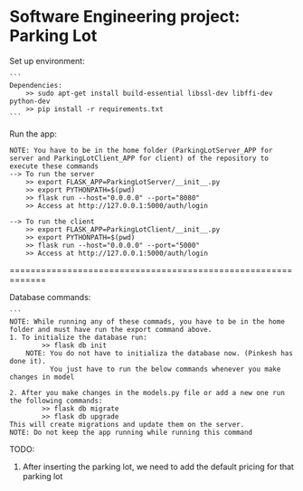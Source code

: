 # Software Engineering project: Parking Lot

Set up environment:

    ```
    Dependencies:
        >> sudo apt-get install build-essential libssl-dev libffi-dev python-dev
        >> pip install -r requirements.txt
    ```

Run the app:
    
    NOTE: You have to be in the home folder (ParkingLotServer_APP for server and ParkingLotClient_APP for client) of the repository to execute these commands
    --> To run the server
        >> export FLASK_APP=ParkingLotServer/__init__.py
        >> export PYTHONPATH=$(pwd)
        >> flask run --host="0.0.0.0" --port="8080"
        >> Access at http://127.0.0.1:5000/auth/login

    --> To run the client
        >> export FLASK_APP=ParkingLotClient/__init__.py
        >> export PYTHONPATH=$(pwd)
        >> flask run --host="0.0.0.0" --port="5000"
        >> Access at http://127.0.0.1:5000/auth/login

=============================================================

Database commands:

    ```
    NOTE: While running any of these commads, you have to be in the home folder and must have run the export command above.
    1. To initialize the database run:
            >> flask db init
        NOTE: You do not have to initializa the database now. (Pinkesh has done it).
              You just have to run the below commands whenever you make changes in model

    2. After you make changes in the models.py file or add a new one run the following commands:
            >> flask db migrate
            >> flask db upgrade
    This will create migrations and update them on the server.
    NOTE: Do not keep the app running while running this command


TODO:
1. After inserting the parking lot, we need to add the default pricing for that parking lot

